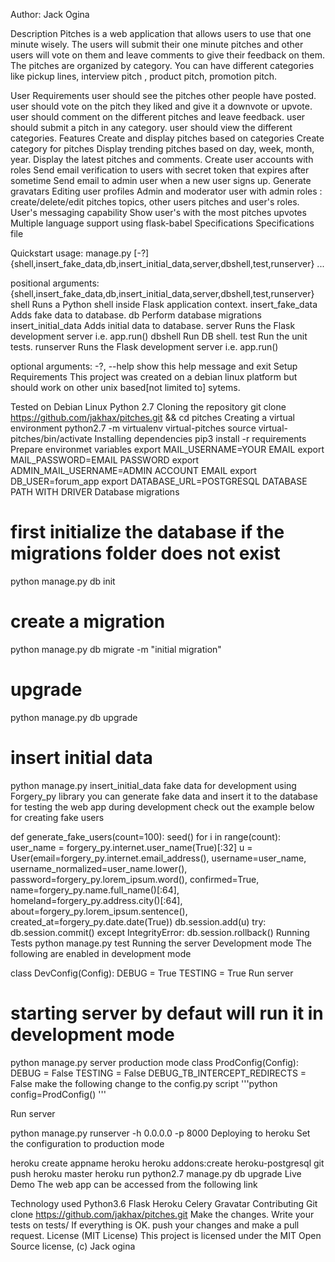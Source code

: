 Author: Jack Ogina

Description
Pitches is a web application that allows users to use that one minute wisely. The users will submit their one minute pitches and other users will vote on them and leave comments to give their feedback on them. The pitches are organized by category. You can have different categories like pickup lines, interview pitch , product pitch, promotion pitch.

User Requirements
user should see the pitches other people have posted.
user should vote on the pitch they liked and give it a downvote or upvote.
user should comment on the different pitches and leave feedback.
user should submit a pitch in any category.
user should view the different categories.
Features
 Create and display pitches based on categories
 Create category for pitches
 Display trending pitches based on day, week, month, year.
 Display the latest pitches and comments.
 Create user accounts with roles
 Send email verification to users with secret token that expires after sometime
 Send email to admin user when a new user signs up.
 Generate gravatars
 Editing user profiles
 Admin and moderator user with admin roles : create/delete/edit pitches topics, other users pitches and user's roles.
 User's messaging capability
 Show user's with the most pitches upvotes
 Multiple language support using flask-babel
Specifications
Specifications file

Quickstart
usage: manage.py [-?]
                 {shell,insert_fake_data,db,insert_initial_data,server,dbshell,test,runserver}
                 ...

positional arguments:
  {shell,insert_fake_data,db,insert_initial_data,server,dbshell,test,runserver}
    shell               Runs a Python shell inside Flask application context.
    insert_fake_data    Adds fake data to database.
    db                  Perform database migrations
    insert_initial_data
                        Adds initial data to database.
    server              Runs the Flask development server i.e. app.run()
    dbshell             Run DB shell.
    test                Run the unit tests.
    runserver           Runs the Flask development server i.e. app.run()

optional arguments:
  -?, --help            show this help message and exit
Setup
Requirements
This project was created on a debian linux platform but should work on other unix based[not limited to] sytems.

Tested on Debian Linux
Python 2.7
Cloning the repository
git clone https://github.com/jakhax/pitches.git && cd pitches
Creating a virtual environment
python2.7 -m virtualenv virtual-pitches
source virtual-pitches/bin/activate
Installing dependencies
pip3 install -r requirements
Prepare environmet variables
 export MAIL_USERNAME=YOUR EMAIL
 export MAIL_PASSWORD=EMAIL PASSWORD
 export ADMIN_MAIL_USERNAME=ADMIN ACCOUNT EMAIL
 export DB_USER=forum_app
 export DATABASE_URL=POSTGRESQL DATABASE PATH WITH DRIVER
Database migrations
# first initialize the database if the migrations folder does not exist
python manage.py db init
# create  a migration
python manage.py db migrate -m "initial migration"
# upgrade
python manage.py db upgrade
# insert initial data
python manage.py insert_initial_data
fake data for development
using Forgery_py library you can generate fake data and insert it to the database for testing the web app during development check out the example below for creating fake users

def generate_fake_users(count=100):
    seed()
    for i in range(count):
        user_name = forgery_py.internet.user_name(True)[:32]
        u = User(email=forgery_py.internet.email_address(),
                 username=user_name,
                 username_normalized=user_name.lower(),
                 password=forgery_py.lorem_ipsum.word(),
                 confirmed=True,
                 name=forgery_py.name.full_name()[:64],
                 homeland=forgery_py.address.city()[:64],
                 about=forgery_py.lorem_ipsum.sentence(),
                 created_at=forgery_py.date.date(True))
        db.session.add(u)
        try:
            db.session.commit()
        except IntegrityError:
            db.session.rollback()
Running Tests
python manage.py test
Running the server
Development mode
The following are enabled in development mode

class DevConfig(Config):
    DEBUG = True
    TESTING = True
Run server

# starting server by defaut will run it in development mode
python manage.py server
production mode
class ProdConfig(Config):
    DEBUG = False
    TESTING = False
    DEBUG_TB_INTERCEPT_REDIRECTS = False
make the following change to the config.py script '''python config=ProdConfig() '''

Run server

python manage.py runserver -h 0.0.0.0 -p 8000
Deploying to heroku
Set the configuration to production mode

heroku create appname
heroku heroku addons:create heroku-postgresql
git push heroku master
heroku run python2.7 manage.py db upgrade
Live Demo
The web app can be accessed from the following link 

Technology used
Python3.6
Flask
Heroku
Celery
Gravatar
Contributing
Git clone https://github.com/jakhax/pitches.git
Make the changes.
Write your tests on tests/
If everything is OK. push your changes and make a pull request.
License (MIT License)
This project is licensed under the MIT Open Source license, (c) Jack ogina